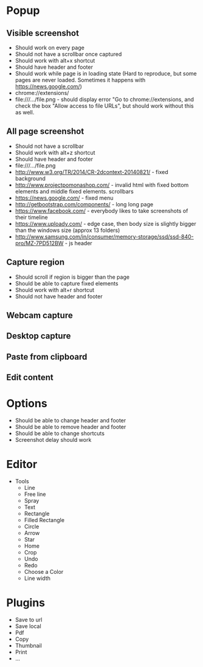 # Popup

## Visible screenshot
 * Should work on every page
 * Should not have a scrollbar once captured
 * Should work with alt+x shortcut
 * Should have header and footer
 * Should work while page is in loading state (Hard to reproduce, but some pages are never loaded. Sometimes it happens with https://news.google.com/)
 * chrome://extensions/
 * file:///.../file.png - should display error "Go to chrome://extensions, and check the box "Allow access to file URLs", but should work without this as well.

## All page screenshot
 * Should not have a scrollbar
 * Should work with alt+z shortcut
 * Should have header and footer
 * file:///.../file.png
 * http://www.w3.org/TR/2014/CR-2dcontext-20140821/ - fixed background
 * http://www.projectpomonashop.com/ - invalid html with fixed bottom elements and middle fixed elements. <html> scrollbars
 * https://news.google.com/ - fixed menu
 * http://getbootstrap.com/components/ - long long page
 * https://www.facebook.com/ - everybody likes to take screenshots of their timeline
 * https://www.uploady.com/ - edge case, then body size is slightly bigger than the windows size (approx 13 folders)
 * http://www.samsung.com/in/consumer/memory-storage/ssd/ssd-840-pro/MZ-7PD512BW - js header

## Capture region
 * Should scroll if region is bigger than the page
 * Should be able to capture fixed elements
 * Should work with alt+r shortcut
 * Should not have header and footer

## Webcam capture

## Desktop capture

## Paste from clipboard

## Edit content

# Options
 * Should be able to change header and footer
 * Should be able to remove header and footer
 * Should be able to change shortcuts
 * Screenshot delay should work

# Editor
 * Tools
    * Line
    * Free line
    * Spray
    * Text
    * Rectangle
    * Filled Rectangle
    * Circle
    * Arrow
    * Star
    * Home
    * Crop
    * Undo
    * Redo
    * Choose a Color
    * Line width

# Plugins
 * Save to url
 * Save local
 * Pdf
 * Copy
 * Thumbnail
 * Print
 * ...
